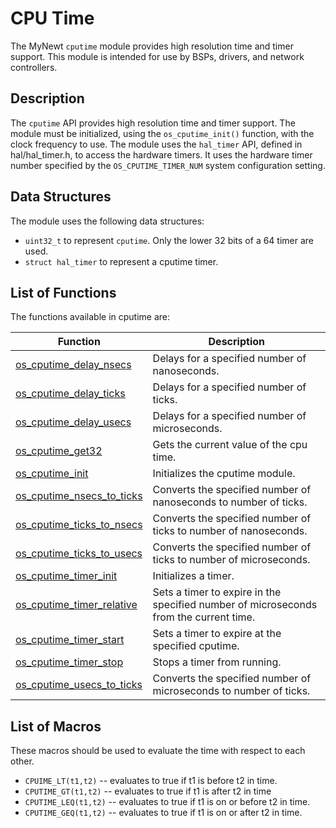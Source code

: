 # CPU Time

The MyNewt `cputime` module provides high resolution time and timer support. This module is intended for use by BSPs, drivers, and network controllers. 

## Description

The `cputime` API provides high resolution time and timer support.  The module must be initialized, using the `os_cputime_init()` function, with the clock frequency to use. The module uses the `hal_timer` API, defined in hal/hal_timer.h, to access the hardware timers. It uses the hardware timer number specified by the `OS_CPUTIME_TIMER_NUM` system configuration setting.

## Data Structures

The module uses the following data structures:

* `uint32_t` to represent `cputime`. Only the lower 32 bits of a 64 timer are used. 
* `struct hal_timer` to represent a cputime timer.

## List of Functions

The functions available in cputime are:

| **Function** | **Description** |
|-----------|-----------|
| [os_cputime_delay_nsecs](os_cputime_delay_nsecs.md) | Delays for a specified number of nanoseconds. |
| [os_cputime_delay_ticks](os_cputime_delay_ticks.md) | Delays for a specified number of ticks. |
| [os_cputime_delay_usecs](os_cputime_delay_usecs.md) | Delays for a specified number of microseconds. |
| [os_cputime_get32](os_cputime_get32.md) | Gets the current value of the cpu time.|
| [os_cputime_init](os_cputime_init.md) | Initializes the cputime module. |
| [os_cputime_nsecs_to_ticks](os_cputime_nsecs_to_ticks.md) | Converts the specified number of nanoseconds to number of ticks. |
| [os_cputime_ticks_to_nsecs](os_cputime_ticks_to_nsecs.md) | Converts the specified number of ticks to number of nanoseconds. | 
| [os_cputime_ticks_to_usecs](os_cputime_ticks_to_usecs.md) | Converts the specified number of ticks to number of microseconds. |
| [os_cputime_timer_init](os_cputime_timer_init.md) | Initializes a timer. |
| [os_cputime_timer_relative](os_cputime_timer_relative.md) | Sets a timer to expire in the specified number of microseconds from the current time. | 
| [os_cputime_timer_start](os_cputime_timer_start.md) | Sets a timer to expire at the specified cputime. |
| [os_cputime_timer_stop](os_cputime_timer_stop.md) | Stops a timer from running. |
| [os_cputime_usecs_to_ticks](os_cputime_usecs_to_ticks.md) | Converts the specified number of microseconds to number of ticks. |

## List of Macros

These macros should be used to evaluate the time with respect to each other.

* `CPUIME_LT(t1,t2)` -- evaluates to true if t1 is before t2 in time.
* `CPUTIME_GT(t1,t2)` -- evaluates to true if t1 is after t2 in time 
* `CPUTIME_LEQ(t1,t2)` -- evaluates to true if t1 is on or before t2 in time.
* `CPUTIME_GEQ(t1,t2)` -- evaluates to true if t1 is on or after t2 in time.
